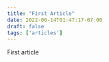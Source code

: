 ```yaml
---
title: "First Article"
date: 2022-06-14T01:47:17-07:00
draft: false
tags: ['articles']
---
```


First article